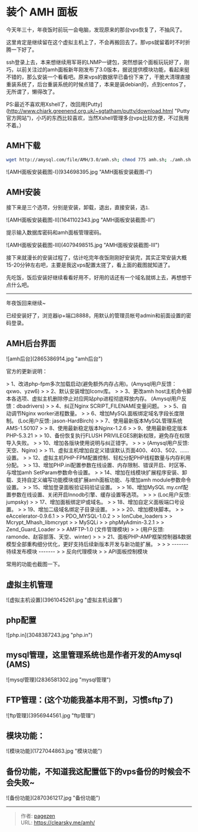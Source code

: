# 装个 AMH 面板


今天年三十，年夜饭时前玩一会电脑，发现原来的那台vps恢复了，不抽风了。

这里肯定是继续留在这个虚拟主机上了，不会再搬回去了。那vps就留着时不时折腾一下好了。

ssh登录上去，本来想继续用军哥的LNMP一键包，突然想装个面板玩玩好了，刚巧，以前关注过的amh面板新年刚发布了3.0版本，据说提供模块功能，看起来挺不错的，那么安装一个看看吧。原来vps的数据早已备份下来了，干脆大清理直接重装系统了，后台重装系统的时候点错了，本来是装debian的，点到centos了，无所谓了，懒得改了。

PS:最近不喜欢用Xshell了，改回用[Putty](http://www.chiark.greenend.org.uk/~sgtatham/putty/download.html &#34;Putty官方网站&#34;)，小巧的东西比较喜欢，当然Xshell管理多台vps比较方便，不过我用不着。）

## AMH下载

```bash
wget http://amysql.com/file/AMH/3.0/amh.sh; chmod 775 amh.sh; ./amh.sh 2&gt;&amp;1 | tee amh.log;
```

![AMH面板安装截图-I](934698395.jpg &#34;AMH面板安装截图-I&#34;)

## AMH安装

接下来是三个选项，分别是安装，卸载，退出，直接安装，选`1`.

![AMH面板安装截图-II](1641102343.jpg &#34;AMH面板安装截图-II&#34;)

提示输入数据库密码和amh面板管理密码。

![AMH面板安装截图-III](4079498515.jpg &#34;AMH面板安装截图-III&#34;)

接下来就漫长的安装过程了，估计吃完年夜饭刚刚好安装完，其实正常安装大概15-20分钟左右吧，主要是我这vps配置太搓了，看上面的截图就知道了。

先吃饭，饭后安装好继续看看好用不，好用的话还有一个域名就绑上去，再想想干点什么吧。

* * *

年夜饭回来继续~

已经安装好了，浏览器ip&#43;端口8888，用默认的管理员帐号admin和前面设置的密码登录。

## AMH后台界面

![amh后台](2865386914.jpg &#34;amh后台&#34;)

官方的更新说明：

&gt; 1、改进php-fpm多次加载启动(避免额外内存占用)。(Amysql用户反馈：qxwo、yzw6)
&gt;
&gt; 2、默认安装增加Iconv库。
&gt;
&gt; 3、更改amh host主机命令脚本各选项、虚拟主机删除停止对应网站php进程彻底释放内存。 (Amysql用户反馈：dbadrivers)
&gt;
&gt; 4、纠正Nginx SCRIPT_FILENAME变量问题。
&gt;
&gt; 5、自动调节Nginx worker进程数量。
&gt;
&gt; 6、增加MySQL面板绑定域名字段长度限制。 (Loc用户反馈: jason-HardBirch)
&gt;
&gt; 7、使用最新版本MySQL管理系统 AMS-1.50107
&gt;
&gt; 8、使用最新稳定版本Nginx-1.2.6
&gt;
&gt; 9、使用最新稳定版本PHP-5.3.21
&gt;
&gt; 10、备份恢复执行FLUSH PRIVILEGES刷新权限，避免存在权限导入失败。
&gt;
&gt; 10、增加各版块使用说明与纠正错字。
&gt;
&gt;
&gt; (Amysql用户反馈: 天空、Nginx)
&gt;
&gt; 11、虚拟主机增加自定义错误默认页面400、403、502、……设置。
&gt;
&gt; 12、虚拟主机PHP-FPM配置控制、轻松分配PHP线程数量与内存利用分配。
&gt;
&gt; 13、增加PHP.ini配置参数在线设置、内存限制、错误开启、时区等、与增加amh SetParam参数命令设置。
&gt;
&gt; 14、增加在线模块扩展程序安装、卸载、支持自定义编写功能模块或扩展amh面板功能、与增加amh module参数命令设置。
&gt;
&gt; 15、增加登录面板验证码验证设置。
&gt;
&gt; 16、增加MySQL my.cnf配置参数在线设置、关闭开启Innodb引擎、缓存设置等选项。
&gt;
&gt;
&gt; (Loc用户反馈: jumpsky)
&gt;
&gt; 17、增加面板绑定IP或域名。
&gt;
&gt; 18、增加自定义面板端口号设置。
&gt;
&gt; 19、增加二级域名绑定子目录设置。
&gt;
&gt;
&gt; 20、增加模块脚本。
&gt;
&gt; eAccelerator-0.9.6.1
&gt;
&gt; PDO_MYSQL-1.0.2
&gt;
&gt; IonCube_loaders
&gt;
&gt; Mcrypt_Mhash_libmcrypt
&gt;
&gt; MySQLi
&gt;
&gt; phpMyAdmin-3.2.1
&gt;
&gt; Zend_Guard_Loader
&gt;
&gt; AMFTP-1.0 (文件管理模块)
&gt;
&gt; (用户反馈: ramonde、赵容部落、天空、winter)
&gt;
&gt;
&gt; 21、面板PHP-AMP框架控制器&amp;数据模型全部重构细分优化，更好支持后续新版本开发与新功能扩展。
&gt;
&gt;
&gt; ------- 待续发布模块 -------
&gt;
&gt; 反向代理模块
&gt;
&gt; API面板控制模块

常用的功能也截图一下。

## 虚拟主机管理

![虚拟主机设置](3961045261.jpg &#34;虚拟主机设置&#34;)

## php配置

![php.in](3048387243.jpg &#34;php.in&#34;)

## mysql管理，这里管理系统也是作者开发的Amysql (AMS)

![mysql管理](2836581302.jpg &#34;mysql管理&#34;)

## FTP管理：(这个功能我基本用不到，习惯sftp了)

![ftp管理](3956944561.jpg &#34;ftp管理&#34;)

## 模块功能：

![模块功能](1727044863.jpg &#34;模块功能&#34;)

## 备份功能，不知道我这配置低下的vps备份的时候会不会失败~

![备份功能](2870361217.jpg &#34;备份功能&#34;)


---

> 作者: [pagezen](http://clearsky.me/)  
> URL: https://clearsky.me/amh/  


